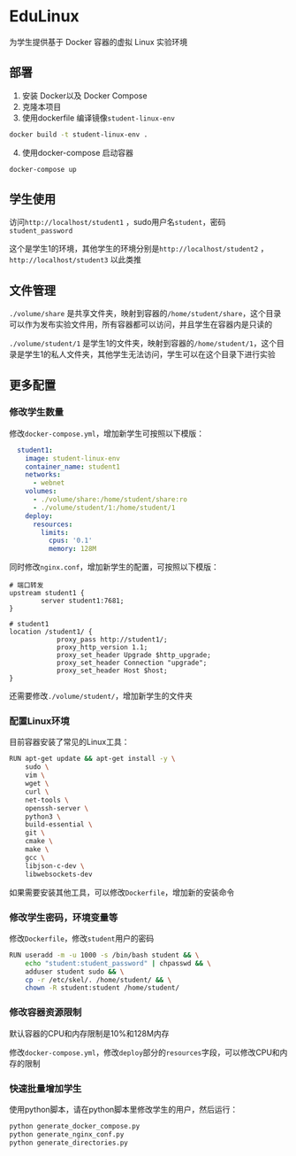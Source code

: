 # EduLinux
为学生提供基于 Docker 容器的虚拟 Linux 实验环境

## 部署
1. 安装 Docker以及 Docker Compose
2. 克隆本项目
3. 使用dockerfile 编译镜像`student-linux-env`
```bash
docker build -t student-linux-env .
```
4. 使用docker-compose 启动容器
```bash
docker-compose up
```

## 学生使用
访问`http://localhost/student1` ，sudo用户名`student`，密码`student_password`

这个是学生1的环境，其他学生的环境分别是`http://localhost/student2` ，`http://localhost/student3`  以此类推

## 文件管理
`./volume/share` 是共享文件夹，映射到容器的`/home/student/share`，这个目录可以作为发布实验文件用，所有容器都可以访问，并且学生在容器内是只读的

`./volume/student/1` 是学生1的文件夹，映射到容器的`/home/student/1`，这个目录是学生1的私人文件夹，其他学生无法访问，学生可以在这个目录下进行实验

## 更多配置

### 修改学生数量
修改`docker-compose.yml`，增加新学生可按照以下模版：

```yaml
  student1:
    image: student-linux-env
    container_name: student1
    networks:
      - webnet
    volumes:
      - ./volume/share:/home/student/share:ro
      - ./volume/student/1:/home/student/1
    deploy:
      resources:
        limits:
          cpus: '0.1'
          memory: 128M
```

同时修改`nginx.conf`，增加新学生的配置，可按照以下模版：

```nginx
# 端口转发
upstream student1 {
        server student1:7681;
}
  
# student1
location /student1/ {
            proxy_pass http://student1/;
            proxy_http_version 1.1;
            proxy_set_header Upgrade $http_upgrade;
            proxy_set_header Connection "upgrade";
            proxy_set_header Host $host;
}
```

还需要修改`./volume/student/`，增加新学生的文件夹

### 配置Linux环境
目前容器安装了常见的Linux工具：
```bash
RUN apt-get update && apt-get install -y \
    sudo \
    vim \
    wget \
    curl \
    net-tools \
    openssh-server \
    python3 \
    build-essential \
    git \
    cmake \
    make \
    gcc \
    libjson-c-dev \
    libwebsockets-dev
```
如果需要安装其他工具，可以修改`Dockerfile`，增加新的安装命令

### 修改学生密码，环境变量等
修改`Dockerfile`，修改`student`用户的密码
```bash
RUN useradd -m -u 1000 -s /bin/bash student && \
    echo "student:student_password" | chpasswd && \
    adduser student sudo && \
    cp -r /etc/skel/. /home/student/ && \
    chown -R student:student /home/student/
```

### 修改容器资源限制
默认容器的CPU和内存限制是10%和128M内存

修改`docker-compose.yml`，修改`deploy`部分的`resources`字段，可以修改CPU和内存的限制

### 快速批量增加学生
使用python脚本，请在python脚本里修改学生的用户，然后运行：
```bash
python generate_docker_compose.py
python generate_nginx_conf.py
python generate_directories.py
```
